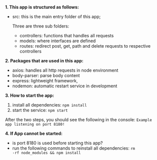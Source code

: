 <b>1. This app is structured as follows:</b>
* src: this is the main entry folder of this app;
     
     Three are three sub folders: 
     * controllers: functions that handles all requests
     * models: where interfaces are defined
     * routes: redirect post, get, path and delete requests to respective controllers

<b>2. Packages that are used in this app:</b>

* axios: handles all http requests in node environment
* body-parser: parse body content
* express: lightweight framework,
* nodemon: automatic restart service in development

<b>3. How to start the app:</b>
1. install all dependencies:
<code>npm install </code>
2. start the service:
<code>npm start</code>

After the two steps, you should see the following in the console:
<code>Example app listening on port 8180!
</code>

<b>4. If App cannot be started:</b>
* is port 8180 is used before starting this app?
* run the following commands to reinstall all dependencies:
<code>rm -rf node_modules && npm install </code>
